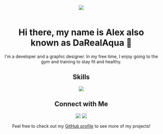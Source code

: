 <div align="center">
  <img src="https://img.icons8.com/color/96/null/imac.png"/><br><br>
  <h1>Hi there, my name is Alex also known as DaRealAqua 👋</h1>
  <p>I'm a developer and a graphic designer. In my free time, I enjoy going to the gym and training to stay fit and healthy.</p>
  <h2>Skills</h2>
  <p>
    <img src="https://img.icons8.com/color/48/000000/php.png"/>
  </p>
  
  <h2>Connect with Me</h2>
  <p>
    <a href="https://twitter.com/DaRealAqua_"><img src="https://img.icons8.com/color/48/000000/twitter.png"/></a>
    <a href="https://discord.gg/VFFzjceP6E"><img src="https://img.icons8.com/color/48/null/discord--v2.png"></a>
  </p>
<p>Feel free to check out my <a href="https://github.com/DaRealAqua">GitHub profile</a> to see more of my projects!</p>
</div>

